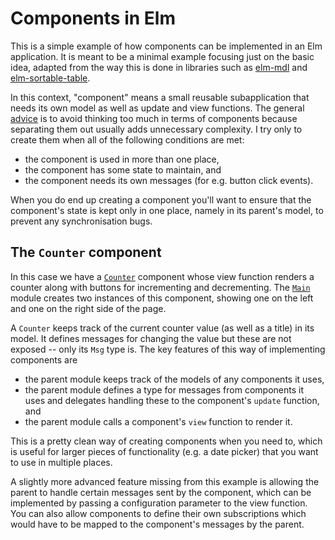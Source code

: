 # Components in Elm

This is a simple example of how components can be implemented in an Elm application. It is meant to
be a minimal example focusing just on the basic idea, adapted from the way this is done in libraries
such as [elm-mdl](https://github.com/debois/elm-mdl) and
[elm-sortable-table](https://github.com/evancz/elm-sortable-table).

In this context, "component" means a small reusable subapplication that needs its own model as well
as update and view functions. The general
[advice](https://guide.elm-lang.org/webapps/structure.html) is to avoid thinking too much in terms
of components because separating them out usually adds unnecessary complexity. I try only to create
them when all of the following conditions are met:

* the component is used in more than one place,
* the component has some state to maintain, and
* the component needs its own messages (for e.g. button click events).

When you do end up creating a component you'll want to ensure that the component's state is kept
only in one place, namely in its parent's model, to prevent any synchronisation bugs.

## The `Counter` component

In this case we have a [`Counter`](src/Counter.elm) component whose view function renders a counter
along with buttons for incrementing and decrementing. The [`Main`](src/Main.elm) module creates two
instances of this component, showing one on the left and one on the right side of the page.

A `Counter` keeps track of the current counter value (as well as a title) in its model. It defines
messages for changing the value but these are not exposed -- only its `Msg` type is. The key
features of this way of implementing components are

* the parent module keeps track of the models of any components it uses,
* the parent module defines a type for messages from components it uses and delegates handling these
  to the component's `update` function, and
* the parent module calls a component's `view` function to render it.

This is a pretty clean way of creating components when you need to, which is useful for larger
pieces of functionality (e.g. a date picker) that you want to use in multiple places.

A slightly more advanced feature missing from this example is allowing the parent to handle certain
messages sent by the component, which can be implemented by passing a configuration parameter to the
view function. You can also allow components to define their own subscriptions which would have to
be mapped to the component's messages by the parent.
